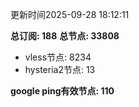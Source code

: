 更新时间2025-09-28 18:12:11

**总订阅: 188**
**总节点: 33808**
- vless节点: 8234
- hysteria2节点: 13

**google ping有效节点: 110**
